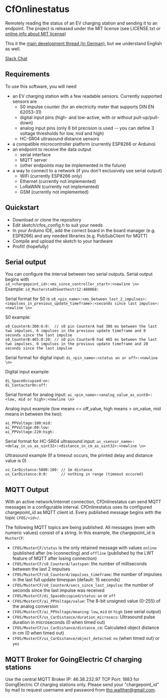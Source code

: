 # CfOnlinestatus
Remotely reading the status of an EV charging station and sending it to an endpoint. The project is released under the MIT license (see LICENSE.txt or [online info about MIT license](https://choosealicense.com/licenses/mit/))

This it the [main development thread (in German)](https://www.goingelectric.de/forum/goingelectric-crowdfunding/neues-projekt-onlinestatus-fuer-crowdfunding-ladepunkte-t29325.html), but we understand English as well. 

[Slack Chat](https://cfonlinestatus.slack.com)

## Requirements
To use this software, you will need
- an EV charging station with a few readable sensors. Currently supported sensors are
  - S0 impulse counter (for an electricity meter that supports DIN EN 62053-31)
  - digital input pins (high- and low-active, with or without pull-up/pull-down)
  - analog input pins (only 8 bit precision is used -- you can define 3 voltage thresholds for low, mid and high)
  - HC-SR04 ultrasound distance sensors
- a compatible microcontroller platform (currently ESP8266 or Arduino)
- an endpoint to receive the data output
  - serial interface
  - MQTT server
  - (other endpoints may be implemented in the future)
- a way to connect to a network (if you don't exclusively use serial output)
  - WiFi (currently ESP8266 only)
  - Ethernet (currently not implemented)
  - LoRaWAN (currently not implemented)
  - GSM (currently not implemented)
  
## Quickstart
- Download or clone the repository
- Edit sketch/cfos_config.h to suit your needs
- In your Arduino IDE, add the correct board in the board manager (e.g. ESP8266) and any needed libraries (e.g. PubSubClient for MQTT)
- Compile and upload the sketch to your hardware
- Profit! (hopefully)

## Serial output
You can configure the interval between two serial outputs. Serial output begins with  
`id_<chargepoint_id>:<ms_since_controller_start>:<newline \n>`  
Example: `id_MusterstadtGoethestr12:480068:`

Serial format for S0 is `s0_<pin_name>:<ms_between_last_2_impulses>:<impulses_in_previous_update_timeframe>:<seconds since last impulse>:<newline \n>`

S0 example:
```
s0_CounterA:300:6:0:  // s0 pin CounterA had 300 ms between the last two impulses, 6 impulses in the previous update timeframe and 0 seconds since the last impulse
s0_CounterB:465:0:20: // s0 pin CounterB had 465 ms between the last two impulses, 0 impulses in the previous update timeframe and 20 seconds since the last impulse
```

Serial format for digital input: `di_<pin_name>:<status on or off>:<newline \n>`

Digital input example:
```
di_SpaceOccupied:on:
di_ContactorOn:off:
```

Serial format for analog input: `ai_<pin_name>:<analog_value_as_uint8>:<low, mid or high>:<newline \n>`

Analog input example (low means <= off_value, high means > on_value, mid means in between the two):
```
ai_PPVoltage:100:mid:
ai_PPVoltage:80:low:
ai_PPVoltage:220:high:
```

Serial format for HC-SR04 ultrasound input: `us_<sensor_name>:<delay_in_us_as_uint32>:<distance_in_cm_as_uint32>:<newline \n>`

Ultrasound example (If a timeout occurs, the printed delay and distance value is 0)
```
us_CarDistance:5800:100: // 1m distance
us_CarDistance:0:0:      // nothing in range (timeout occured)
```

## MQTT Output
With an active network/internet connection, CfOnlinestatus can send MQTT messages in a configurable interval. CfOnlinestatus uses its configured chargepoint_id as MQTT client id. Every published message begins with the topic `CFOS/<id>/`.

The following MQTT topics are being published. All messages (even with numeric values) consist of a string. In this example, the chargepoint_id is `MusterCF`:
- `CFOS/MusterCF/status` is the only retained message with values `online` (published after (re-)connecting) and `offline` (published by the LWT feature of MQTT after losing connection)
- `CFOS/MusterCF/s0_CounterA/lastspan`: the number of milliseconds between the last 2 impulses
- `CFOS/MusterCF/s0_CounterA/impulses_timeframe`: the number of impulses in the last full update timespan (default: 15 seconds)
- `CFOS/MusterCF/s0_CounterA/secs_since_last_impulse`: the number of seconds since the last impulse was received
- `CFOS/MusterCF/di_SpaceOccupied/status`: `on` or  `off`
- `CFOS/MusterCF/ai_PPVoltage/value`: The 8-bit unsigned value (0-255) of the analog conversion
- `CFOS/MusterCF/ai_PPVoltage/meaning`: `low`, `mid` or `high` (see serial output)
- `CFOS/MusterCF/us_CarDistance/duration_microsecs`: Ultrasound pulse duration in microseconds (0 when timed out)
- `CFOS/MusterCF/us_CarDistance/distance_cm`: Calculated object distance in cm (0 when timed out)
- `CFOS/MusterCF/us_CarDistance/object_detected`: `no` (when timed out) or `yes`

## MQTT Broker for GoingElectric Cf charging stations
Use the central MQTT Broker IP: 46.38.232.97 TCP Port: 1883 for GoingElectric Cf charging stations only. 
Please send your "chargepoint_id" by mail to request username and password from tho.walther@gmail.com.
